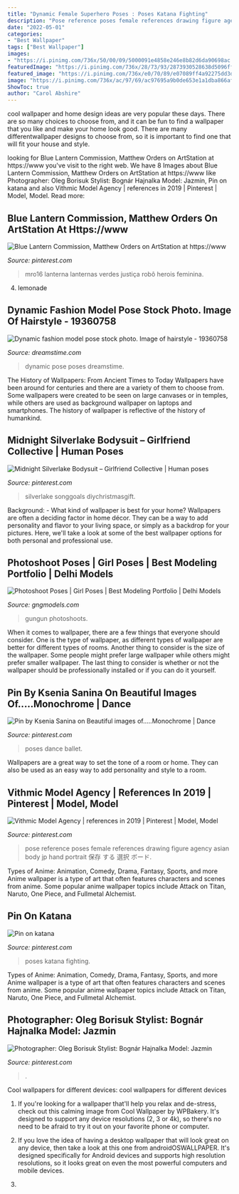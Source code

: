 ```yaml
---
title: "Dynamic Female Superhero Poses : Poses Katana Fighting"
description: "Pose reference poses female references drawing figure agency asian body jp hand portrait 保存 する 選択 ボード"
date: "2022-05-01"
categories:
- "Best Wallpaper"
tags: ["Best Wallpaper"]
images:
- "https://i.pinimg.com/736x/50/00/09/5000091e4858e246e8b82d6da90698ac.jpg"
featuredImage: "https://i.pinimg.com/736x/28/73/93/2873930528638d5096ff6b32246c0ed8.jpg"
featured_image: "https://i.pinimg.com/736x/e0/70/89/e07089ff4a92275dd3df5074965297e2--dance-poses-people.jpg"
image: "https://i.pinimg.com/736x/ac/97/69/ac97695a9b0de653e1a1dba866af2a11--blue-lantern-character-concept.jpg"
ShowToc: true
author: "Carol Abshire"
---
```



cool wallpaper and home design ideas are very popular these days. There are so many choices to choose from, and it can be fun to find a wallpaper that you like and make your home look good. There are many differentwallpaper designs to choose from, so it is important to find one that will fit your house and style.

	

		
looking for Blue Lantern Commission, Matthew Orders on ArtStation at https://www you've visit to the right web. We have 8 Images about Blue Lantern Commission, Matthew Orders on ArtStation at https://www like Photographer: Oleg Borisuk Stylist: Bognár Hajnalka Model: Jazmin, Pin on katana and also Vithmic Model Agency | references in 2019 | Pinterest | Model, Model. Read more:
		
    
## Blue Lantern Commission, Matthew Orders On ArtStation At Https://www

<img loading=lazy src="https://i.pinimg.com/736x/ac/97/69/ac97695a9b0de653e1a1dba866af2a11--blue-lantern-character-concept.jpg" onerror="this.onerror=null;this.src='https://tse3.mm.bing.net/th?id=OIP.Fx_Swy1YcEJYoH23sts9iwHaLG&amp;pid=15.1';" alt="Blue Lantern Commission, Matthew Orders on ArtStation at https://www">

_Source: pinterest.com_

>mro16 lanterna lanternas verdes justiça robô herois feminina. 

	

4. lemonade 

    
## Dynamic Fashion Model Pose Stock Photo. Image Of Hairstyle - 19360758

<img loading=lazy src="https://thumbs.dreamstime.com/z/dynamic-fashion-model-pose-19360758.jpg" onerror="this.onerror=null;this.src='https://tse1.mm.bing.net/th?id=OIP.dvSIAYjj9owimEVrupvb0wHaKY&amp;pid=15.1';" alt="Dynamic fashion model pose stock photo. Image of hairstyle - 19360758">

_Source: dreamstime.com_

>dynamic pose poses dreamstime. 

	

The History of Wallpapers: From Ancient Times to Today
Wallpapers have been around for centuries and there are a variety of them to choose from. Some wallpapers were created to be seen on large canvases or in temples, while others are used as background wallpaper on laptops and smartphones. The history of wallpaper is reflective of the history of humankind.

    
## Midnight Silverlake Bodysuit – Girlfriend Collective | Human Poses

<img loading=lazy src="https://i.pinimg.com/736x/50/00/09/5000091e4858e246e8b82d6da90698ac.jpg" onerror="this.onerror=null;this.src='https://tse4.mm.bing.net/th?id=OIP.-Mbp7ayLcTuA3icVLXGNuQHaLH&amp;pid=15.1';" alt="Midnight Silverlake Bodysuit – Girlfriend Collective | Human poses">

_Source: pinterest.com_

>silverlake songgoals diychristmasgift. 

	

Background: - What kind of wallpaper is best for your home?
Wallpapers are often a deciding factor in home décor. They can be a way to add personality and flavor to your living space, or simply as a backdrop for your pictures. Here, we'll take a look at some of the best wallpaper options for both personal and professional use.

    
## Photoshoot Poses | Girl Poses | Best Modeling Portfolio | Delhi Models

<img loading=lazy src="https://www.gngmodels.com/wp-content/uploads/2020/08/1PB4529-a-a.jpg" onerror="this.onerror=null;this.src='https://tse4.mm.bing.net/th?id=OIP.pwEznHOORqnNeLIvVOH-iQHaLH&amp;pid=15.1';" alt="Photoshoot Poses | Girl Poses | Best Modeling Portfolio | Delhi Models">

_Source: gngmodels.com_

>gungun photoshoots. 

	

When it comes to wallpaper, there are a few things that everyone should consider. One is the type of wallpaper, as different types of wallpaper are better for different types of rooms. Another thing to consider is the size of the wallpaper. Some people might prefer large wallpaper while others might prefer smaller wallpaper. The last thing to consider is whether or not the wallpaper should be professionally installed or if you can do it yourself.

    
## Pin By Ksenia Sanina On Beautiful Images Of.....Monochrome | Dance

<img loading=lazy src="https://i.pinimg.com/736x/e0/70/89/e07089ff4a92275dd3df5074965297e2--dance-poses-people.jpg" onerror="this.onerror=null;this.src='https://tse1.mm.bing.net/th?id=OIP.xRS2o2xrrnWoNAxm_27HFQHaJ5&amp;pid=15.1';" alt="Pin by Ksenia Sanina on Beautiful images of.....Monochrome | Dance">

_Source: pinterest.com_

>poses dance ballet. 

	

Wallpapers are a great way to set the tone of a room or home. They can also be used as an easy way to add personality and style to a room.

    
## Vithmic Model Agency | References In 2019 | Pinterest | Model, Model

<img loading=lazy src="https://i.pinimg.com/736x/b0/b4/5c/b0b45ca5e67f3ec0c620fbdd10529db3.jpg" onerror="this.onerror=null;this.src='https://tse4.mm.bing.net/th?id=OIP.fUXP1qkG3v9pUqctisTBrgHaJ3&amp;pid=15.1';" alt="Vithmic Model Agency | references in 2019 | Pinterest | Model, Model">

_Source: pinterest.com_

>pose reference poses female references drawing figure agency asian body jp hand portrait 保存 する 選択 ボード. 

	

Types of Anime: Animation, Comedy, Drama, Fantasy, Sports, and more
Anime wallpaper is a type of art that often features characters and scenes from anime. Some popular anime wallpaper topics include Attack on Titan, Naruto, One Piece, and Fullmetal Alchemist.

    
## Pin On Katana

<img loading=lazy src="https://i.pinimg.com/736x/89/ca/36/89ca3666b4e7038fc1699defbd5dafa8--poses-dynamiques-fighting-poses.jpg" onerror="this.onerror=null;this.src='https://tse2.mm.bing.net/th?id=OIP.Q_ink5ImwLVD-3tgn14GDQHaKi&amp;pid=15.1';" alt="Pin on katana">

_Source: pinterest.com_

>poses katana fighting. 

	

Types of Anime: Animation, Comedy, Drama, Fantasy, Sports, and more
Anime wallpaper is a type of art that often features characters and scenes from anime. Some popular anime wallpaper topics include Attack on Titan, Naruto, One Piece, and Fullmetal Alchemist.

    
## Photographer: Oleg Borisuk Stylist: Bognár Hajnalka Model: Jazmin

<img loading=lazy src="https://i.pinimg.com/736x/28/73/93/2873930528638d5096ff6b32246c0ed8.jpg" onerror="this.onerror=null;this.src='https://tse2.mm.bing.net/th?id=OIP.MiGGYNRvqhQgQ9rd3SE7xwHaLJ&amp;pid=15.1';" alt="Photographer: Oleg Borisuk Stylist: Bognár Hajnalka Model: Jazmin">

_Source: pinterest.com_

>. 

	

Cool wallpapers for different devices:
cool wallpapers for different devices 

1. If you're looking for a wallpaper that'll help you relax and de-stress, check out this calming image from Cool Wallpaper by WPBakery. It's designed to support any device resolutions (2, 3 or 4k), so there's no need to be afraid to try it out on your favorite phone or computer.

2. If you love the idea of having a desktop wallpaper that will look great on any device, then take a look at this one from androidOSWALLPAPER. It's designed specifically for Android devices and supports high resolution resolutions, so it looks great on even the most powerful computers and mobile devices.

3.

